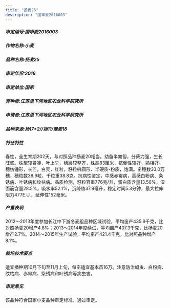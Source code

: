 ```yaml
---
title: "扬麦25"
description: "国审麦2016003"
---
```

##### 审定编号:国审麦2016003

##### 作物名称:小麦

##### 品种名称:扬麦25

##### 审定年份:2016

##### 审定单位:国家

##### 育种者:江苏里下河地区农业科学研究所

##### 申请者:江苏里下河地区农业科学研究所

##### 品种来源:扬17*2//扬11/豫麦18

##### 特征特性
春性，全生育期202天，与对照品种扬麦20相当。幼苗半匍匐，分蘖力强，生长旺盛。株型较紧凑，叶上举，穗层较整齐，株高83厘米，抗倒性较好，熟相好。穗纺锤形，长芒，白壳，红粒，籽粒椭圆形、半硬质-粉质，饱满。亩穗数33.0万穗，穗粒数38.9粒，千粒重38.8克。抗病性鉴定，中感赤霉病，高感白粉病、条锈病、叶锈病和纹枯病。品质检测，籽粒容重776克/升，蛋白质含量13.56%，湿面筋含量28.5%，吸水率52.1%，沉降值37.9毫升，稳定时间5.3分钟，最大拉伸阻力477E.U.，延伸性152毫米。

##### 产量表现
2012～2013年度参加长江中下游冬麦组品种区域试验，平均亩产435.9千克，比对照扬麦20增产4.8%；2013～2014年度续试，平均亩产407.3千克，比扬麦20增产2.7%。2014～2015年生产试验，平均亩产421.4千克，比对照品种增产8.1%。

##### 栽培技术要点
适宜播种期10月下旬至11月上旬，每亩适宜基本苗16万。注意防治蚜虫、白粉病、纹枯病、赤霉病、条锈病和叶锈病等病虫害。

##### 审定意见
该品种符合国家小麦品种审定标准，通过审定。
